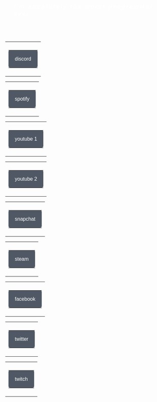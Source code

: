 <!-- CSS Code -->
<style type="text/css" scoped>
.GeneratedText {
font-family:Arial, sans-serif;font-size:large;font-style:italic;font-weight:bold;letter-spacing:0.2em;line-height:1.3em;color:#FFFFFF;padding:1.5em;
}
</style>

<!-- HTML Code -->
<div class="GeneratedText">i'm absolutely the worst programmer ever</div>






<p>&nbsp;</p>
<!--Button-->
<center>
 <table align="center" cellspacing="0" cellpadding="0" width="100%">
   <tr>
     <td align="center" style="padding: 10px;">
       <table border="0" class="mobile-button" cellspacing="0" cellpadding="0">
         <tr>
           <td align="center" bgcolor="#4f5864" style="background-color: #4f5864; outline: 0; margin: 0; max-width: 600px; border: none; -webkit-border-radius: 25px; -moz-border-radius: 25px; border-radius: 5px; padding: 15px 20px; " width="70%">
           <!--[if mso]>&nbsp;<![endif]-->
               <a href="https://bit.ly/gosiewildiscord" target="_blank" style="16px; font-family: Verdana, Geneva, sans-serif; color: #ffffff; font-weight:normal; text-align:center; background-color; text-decoration: none; border: none; -webkit-border-radius: 25px; -moz-border-radius: 25px; border-radius: 25px; display: inline-block;">
                   <span style="font-size: 16px; font-family: Verdana, Geneva, sans-serif; color: font-weight:normal; line-height:1.5em; text-align:center;">discord</span>
             </a>
           <!--[if mso]>&nbsp;<![endif]-->
           </td>
         </tr>
       </table>
     </td>
   </tr>
 </table>
</center>
<!--Button-->
<center>
 <table align="center" cellspacing="0" cellpadding="0" width="100%">
   <tr>
     <td align="center" style="padding: 10px;">
       <table border="0" class="mobile-button" cellspacing="0" cellpadding="0">
         <tr>
           <td align="center" bgcolor="#4f5864" style="background-color: #4f5864; margin: 0; max-width: 600px; -webkit-border-radius: 25px; -moz-border-radius: 25px; border-radius: 5px; padding: 15px 20px; " width="70%">
           <!--[if mso]>&nbsp;<![endif]-->
               <a href="https://bit.ly/gosiewilspotify" target="_blank" style="16px; font-family: Verdana, Geneva, sans-serif; color: #ffffff; font-weight:normal; text-align:center; background-color: #4f5864; text-decoration: none; border: none; -webkit-border-radius: 25px; -moz-border-radius: 25px; border-radius: 25px; display: inline-block;">
                   <span style="font-size: 16px; font-family: Verdana, Geneva, sans-serif; font-weight:normal; line-height:1.5em; text-align:center;">spotify</span>
             </a>
           <!--[if mso]>&nbsp;<![endif]-->
           </td>
         </tr>
       </table>
     </td>
   </tr>
 </table>
</center>
<!--Button-->
<center>
 <table align="center" cellspacing="0" cellpadding="0" width="100%">
   <tr>
     <td align="center" style="padding: 10px;">
       <table border="0" class="mobile-button" cellspacing="0" cellpadding="0">
         <tr>
           <td align="center" bgcolor="#4f5864" style="background-color: #4f5864; margin: 0; outline: 0; max-width: 600px; -webkit-border-radius: 25px; -moz-border-radius: 25px; border-radius: 5px; padding: 15px 20px; " width="88%">
           <!--[if mso]>&nbsp;<![endif]-->
               <a href="https://bit.ly/gosiewilyoutube1" target="_blank" style="16px; font-family: Verdana, Geneva, sans-serif; color: #ffffff; font-weight:normal; text-align:center; background-color: #4f5864; text-decoration: none; border: none; -webkit-border-radius: 25px; -moz-border-radius: 25px; border-radius: 25px; display: inline-block;">
                   <span style="font-size: 16px; font-family: Verdana, Geneva, sans-serif; font-weight:normal; line-height:1.5em; text-align:center;">youtube 1</span>
             </a>
           <!--[if mso]>&nbsp;<![endif]-->
           </td>
         </tr>
       </table>
     </td>
   </tr>
 </table>
</center>
<!--Button-->
<center>
 <table align="center" cellspacing="0" cellpadding="0" width="100%">
   <tr>
     <td align="center" style="padding: 10px;">
       <table border="0" class="mobile-button" cellspacing="0" cellpadding="0">
         <tr>
           <td align="center" bgcolor="#4f5864" style="background-color: #4f5864; margin: 0; outline: 0; max-width: 600px; -webkit-border-radius: 25px; -moz-border-radius: 25px; border-radius: 5px; padding: 15px 20px; " width="88%">
           <!--[if mso]>&nbsp;<![endif]-->
               <a href="https://bit.ly/gosiewilyoutube2" target="_blank" style="16px; font-family: Verdana, Geneva, sans-serif; color: #ffffff; font-weight:normal; text-align:center; background-color: #4f5864; text-decoration: none; border: none; -webkit-border-radius: 25px; -moz-border-radius: 25px; border-radius: 25px; display: inline-block;">
                   <span style="font-size: 16px; font-family: Verdana, Geneva, sans-serif; font-weight:normal; line-height:1.5em; text-align:center;">youtube 2</span>
             </a>
           <!--[if mso]>&nbsp;<![endif]-->
           </td>
         </tr>
       </table>
     </td>
   </tr>
 </table>
</center>
<!--Button-->
<center>
 <table align="center" cellspacing="0" cellpadding="0" width="100%">
   <tr>
     <td align="center" style="padding: 10px;">
       <table border="0" class="mobile-button" cellspacing="0" cellpadding="0">
         <tr>
           <td align="center" bgcolor="#4f5864" style="background-color: #4f5864; margin: 0; outline: 0; max-width: 600px; -webkit-border-radius: 25px; -moz-border-radius: 25px; border-radius: 5px; padding: 15px 20px; " width="85%">
           <!--[if mso]>&nbsp;<![endif]-->
               <a href="https://bit.ly/gosiewilsnapchat" target="_blank" style="16px; font-family: Verdana, Geneva, sans-serif; color: #ffffff; font-weight:normal; text-align:center; background-color: #4f5864; text-decoration: none; border: none; -webkit-border-radius: 25px; -moz-border-radius: 25px; border-radius: 25px; display: inline-block;">
                   <span style="font-size: 16px; font-family: Verdana, Geneva, sans-serif; font-weight:normal; line-height:1.5em; text-align:center;">snapchat</span>
             </a>
           <!--[if mso]>&nbsp;<![endif]-->
           </td>
         </tr>
       </table>
     </td>
   </tr>
 </table>
</center>
<!--Button-->
<center>
 <table align="center" cellspacing="0" cellpadding="0" width="100%">
   <tr>
     <td align="center" style="padding: 10px;">
       <table border="0" class="mobile-button" cellspacing="0" cellpadding="0">
         <tr>
           <td align="center" bgcolor="#4f5864" style="background-color: #4f5864; margin: 0; outline: 0; max-width: 600px; -webkit-border-radius: 25px; -moz-border-radius: 25px; border-radius: 5px; padding: 15px 20px; " width="70%">
           <!--[if mso]>&nbsp;<![endif]-->
               <a href="https://bit.ly/gosiewilsteam" target="_blank" style="16px; font-family: Verdana, Geneva, sans-serif; color: #ffffff; font-weight:normal; text-align:center; background-color: #4f5864; text-decoration: none; border: none; -webkit-border-radius: 25px; -moz-border-radius: 25px; border-radius: 25px; display: inline-block;">
                   <span style="font-size: 16px; font-family: Verdana, Geneva, sans-serif; font-weight:normal; line-height:1.5em; text-align:center;">steam</span>
             </a>
           <!--[if mso]>&nbsp;<![endif]-->
           </td>
         </tr>
       </table>
     </td>
   </tr>
 </table>
</center>
<!--Button-->
<center>
 <table align="center" cellspacing="0" cellpadding="0" width="100%">
   <tr>
     <td align="center" style="padding: 10px;">
       <table border="0" class="mobile-button" cellspacing="0" cellpadding="0">
         <tr>
           <td align="center" bgcolor="#4f5864" style="background-color: #4f5864; margin: 0; outline: 0; max-width: 600px; -webkit-border-radius: 25px; -moz-border-radius: 25px; border-radius: 5px; padding: 15px 20px; " width="88%">
           <!--[if mso]>&nbsp;<![endif]-->
               <a href="https://bit.ly/gosiewilfacebook" target="_blank" style="16px; font-family: Verdana, Geneva, sans-serif; color: #ffffff; font-weight:normal; text-align:center; background-color: #4f5864; text-decoration: none; border: none; -webkit-border-radius: 25px; -moz-border-radius: 25px; border-radius: 25px; display: inline-block;">
                   <span style="font-size: 16px; font-family: Verdana, Geneva, sans-serif; font-weight:normal; line-height:1.5em; text-align:center;">facebook</span>
             </a>
           <!--[if mso]>&nbsp;<![endif]-->
           </td>
         </tr>
       </table>
     </td>
   </tr>
 </table>
</center>
<!--Button-->
<center>
 <table align="center" cellspacing="0" cellpadding="0" width="100%">
   <tr>
     <td align="center" style="padding: 10px;">
       <table border="0" class="mobile-button" cellspacing="0" cellpadding="0">
         <tr>
           <td align="center" bgcolor="#4f5864" style="background-color: #4f5864; margin: 0; outline: 0; max-width: 600px; -webkit-border-radius: 25px; -moz-border-radius: 25px; border-radius: 5px; padding: 15px 20px; " width="75%">
           <!--[if mso]>&nbsp;<![endif]-->
               <a href="https://bit.ly/gosiewiltwitter" target="_blank" style="16px; font-family: Verdana, Geneva, sans-serif; color: #ffffff; font-weight:normal; text-align:center; background-color: #4f5864; text-decoration: none; border: none; -webkit-border-radius: 25px; -moz-border-radius: 25px; border-radius: 25px; display: inline-block;">
                   <span style="font-size: 16px; font-family: Verdana, Geneva, sans-serif; font-weight:normal; line-height:1.5em; text-align:center;">twitter</span>
             </a>
           <!--[if mso]>&nbsp;<![endif]-->
           </td>
         </tr>
       </table>
     </td>
   </tr>
 </table>
</center>
<!--Button-->
<center>
 <table align="center" cellspacing="0" cellpadding="0" width="100%">
   <tr>
     <td align="center" style="padding: 10px;">
       <table border="0" class="mobile-button" cellspacing="0" cellpadding="0">
         <tr>
           <td align="center" bgcolor="#4f5864" style="background-color: #4f5864; margin: 0; outline: 0; max-width: 600px; -webkit-border-radius: 25px; -moz-border-radius: 25px; border-radius: 5px; padding: 15px 20px; " width="70%">
           <!--[if mso]>&nbsp;<![endif]-->
               <a href="https://bit.ly/gosiewiltwitch" target="_blank" style="16px; font-family: Verdana, Geneva, sans-serif; color: #ffffff; font-weight:normal; text-align:center; background-color: #4f5864; text-decoration: none; border: none; -webkit-border-radius: 25px; -moz-border-radius: 25px; border-radius: 25px; display: inline-block;">
                   <span style="font-size: 16px; font-family: Verdana, Geneva, sans-serif; font-weight:normal; line-height:1.5em; text-align:center;">twitch</span>
             </a>
           <!--[if mso]>&nbsp;<![endif]-->
           </td>
         </tr>
       </table>
     </td>
   </tr>
 </table>
</center>
<p>&nbsp;</p>
<p>&nbsp;</p>
<style>
body {
  background-image: url('https://i.ibb.co/hfzN0v2/Untitled.jpg');
  background-repeat: no-repeat;
  background-attachment: fixed;
  background-size: 100% 100%;
 }
<em>
<p>uh still work in progress</p></em>
<p>&nbsp;</p>
<img src="https://images-ext-2.discordapp.net/external/IHp6fX2cI4hWF4IGBSL82olXOKHoL3MregfzxNmzmK4/https/media.discordapp.net/attachments/828711377073602570/843199210408116306/caption.gif" alt="nigeria"  width="500" />
<p>&nbsp;</p>
technik informatyk gaming.

